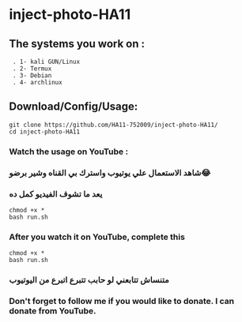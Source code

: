 # inject-photo-HA11
## The systems you work on :
     . 1- kali GUN/Linux
     . 2- Termux
     . 3- Debian
     . 4- archlinux
## Download/Config/Usage:
```
git clone https://github.com/HA11-752009/inject-photo-HA11/
cd inject-photo-HA11
```
### Watch the usage on YouTube :

### شاهد الاستعمال علي يوتيوب واسترك بي القناه وشير برضو😂

### يعد ما تشوف الفيديو كمل ده
```
chmod +x *
bash run.sh
```
### After you watch it on YouTube, complete this
```
chmod +x *
bash run.sh
```
### متنساش تتابعني لو حابب تتبرع اتبرع من اليوتيوب
### Don't forget to follow me if you would like to donate. I can donate from YouTube.
